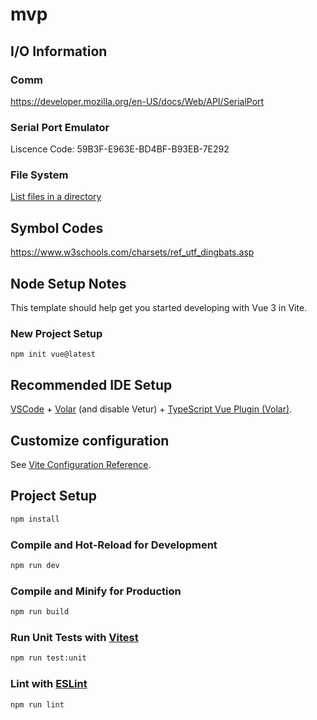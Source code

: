 # mvp

## I/O Information

### Comm

<https://developer.mozilla.org/en-US/docs/Web/API/SerialPort>

### Serial Port Emulator

Liscence Code: 59B3F-E963E-BD4BF-B93EB-7E292

### File System

[List files in a directory](https://stackoverflow.com/questions/72541659/get-a-list-of-all-files-within-a-directory-in-a-client-machine-using-browser)

## Symbol Codes

<https://www.w3schools.com/charsets/ref_utf_dingbats.asp>

## Node Setup Notes

This template should help get you started developing with Vue 3 in Vite.

### New Project Setup

```
npm init vue@latest
```

## Recommended IDE Setup

[VSCode](https://code.visualstudio.com/) + [Volar](https://marketplace.visualstudio.com/items?itemName=Vue.volar) (and disable Vetur) + [TypeScript Vue Plugin (Volar)](https://marketplace.visualstudio.com/items?itemName=Vue.vscode-typescript-vue-plugin).

## Customize configuration

See [Vite Configuration Reference](https://vitejs.dev/config/).

## Project Setup

```sh
npm install
```

### Compile and Hot-Reload for Development

```sh
npm run dev
```

### Compile and Minify for Production

```sh
npm run build
```

### Run Unit Tests with [Vitest](https://vitest.dev/)

```sh
npm run test:unit
```

### Lint with [ESLint](https://eslint.org/)

```sh
npm run lint
```
